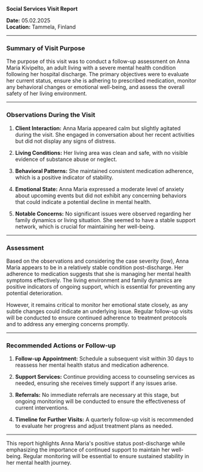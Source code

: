 

**Social Services Visit Report**

**Date:** 05.02.2025  
**Location:** Tammela, Finland  

---

### Summary of Visit Purpose  
The purpose of this visit was to conduct a follow-up assessment on Anna Maria Kivipelto, an adult living with a severe mental health condition following her hospital discharge. The primary objectives were to evaluate her current status, ensure she is adhering to prescribed medication, monitor any behavioral changes or emotional well-being, and assess the overall safety of her living environment.

---

### Observations During the Visit  
1. **Client Interaction:** Anna Maria appeared calm but slightly agitated during the visit. She engaged in conversation about her recent activities but did not display any signs of distress.
   
2. **Living Conditions:** Her living area was clean and safe, with no visible evidence of substance abuse or neglect.

3. **Behavioral Patterns:** She maintained consistent medication adherence, which is a positive indicator of stability.

4. **Emotional State:** Anna Maria expressed a moderate level of anxiety about upcoming events but did not exhibit any concerning behaviors that could indicate a potential decline in mental health.

5. **Notable Concerns:** No significant issues were observed regarding her family dynamics or living situation. She seemed to have a stable support network, which is crucial for maintaining her well-being.

---

### Assessment  
Based on the observations and considering the case severity (low), Anna Maria appears to be in a relatively stable condition post-discharge. Her adherence to medication suggests that she is managing her mental health symptoms effectively. The living environment and family dynamics are positive indicators of ongoing support, which is essential for preventing any potential deterioration.

However, it remains critical to monitor her emotional state closely, as any subtle changes could indicate an underlying issue. Regular follow-up visits will be conducted to ensure continued adherence to treatment protocols and to address any emerging concerns promptly.

---

### Recommended Actions or Follow-up  
1. **Follow-up Appointment:** Schedule a subsequent visit within 30 days to reassess her mental health status and medication adherence.
   
2. **Support Services:** Continue providing access to counseling services as needed, ensuring she receives timely support if any issues arise.

3. **Referrals:** No immediate referrals are necessary at this stage, but ongoing monitoring will be conducted to ensure the effectiveness of current interventions.

4. **Timeline for Further Visits:** A quarterly follow-up visit is recommended to evaluate her progress and adjust treatment plans as needed.

---

This report highlights Anna Maria's positive status post-discharge while emphasizing the importance of continued support to maintain her well-being. Regular monitoring will be essential to ensure sustained stability in her mental health journey.